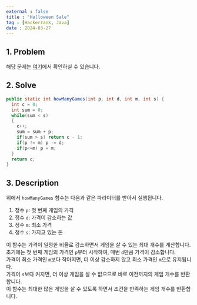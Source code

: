 ```yaml
---
external : false
title : "Halloween Sale"
tag : [Hackerrank, Java]
date : 2024-03-27
---
```


## 1. Problem

해당 문제는 [여기](https://www.hackerrank.com/challenges/halloween-sale/problem?isFullScreen=true)에서 확인하실 수 있습니다.

## 2. Solve

```java
public static int howManyGames(int p, int d, int m, int s) {
  int c = 0;
  int sum = 0;
  while(sum < s)
  {
    c++;
    sum = sum + p;
    if(sum > s) return c - 1;
    if(p != m) p -= d;
    if(p<=m) p = m;
  }
  return c;
}
```

## 3. Description

위에서 `howManyGames` 함수는 다음과 같은 파라미터를 받아서 실행됩니다.

1. 정수 `p`: 첫 번째 게임의 가격
2. 정수 `d`: 가격이 감소하는 값
3. 정수 `m`: 최소 가격
4. 정수 `s`: 가지고 있는 돈

이 함수는 가격이 일정한 비율로 감소하면서 게임을 살 수 있는 최대 개수를 계산합니다.  
초기에는 첫 번째 게임의 가격인 `p`부터 시작하여, 매번 `d`만큼 가격이 감소합니다.  
가격이 최소 가격인 `m`보다 작아지면, 더 이상 감소하지 않고 최소 가격인 `m`으로 유지됩니다.  
가격이 `s`보다 커지면, 더 이상 게임을 살 수 없으므로 바로 이전까지의 게임 개수를 반환합니다.  
이 함수는 최대한 많은 게임을 살 수 있도록 하면서 조건을 만족하는 게임 개수를 반환합니다.
